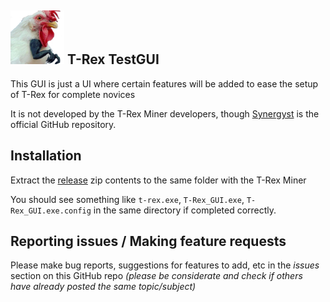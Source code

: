 ## <img src="T-Rex_GUI_Icon.png" width="86" alt="T-Rex-TestGUI"> T-Rex TestGUI

This GUI is just a UI where certain features will be added to ease the setup of T-Rex for complete novices

It is not developed by the T-Rex Miner developers, though [Synergyst](https://github.com/Synergyst/T-Rex-GUI) is the official GitHub repository.

## Installation

Extract the [release](https://github.com/Synergyst/T-Rex-GUI/releases) zip contents to the same folder with the T-Rex Miner

You should see something like `t-rex.exe`, `T-Rex_GUI.exe`, `T-Rex_GUI.exe.config` in the same directory if completed correctly.

## Reporting issues / Making feature requests

Please make bug reports, suggestions for features to add, etc in the *issues* section on this GitHub repo *(please be considerate and check if others have already posted the same topic/subject)*
